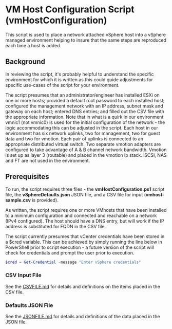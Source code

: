 # VM Host Configuration Script (vmHostConfiguration) #
This script is used to place a network attached vSphere host into a vSphere managed environment helping to insure that the same steps are reproduced each time a host is added.

## Background ##
In reviewing the script, it's probably helpful to understand the specific environment for which it is written as this could guide adjustments for specific use-cases of the script for your environment. 

The script presumes that an administrator/engineer has installed ESXi on one or more hosts; provided a default root password to each installed host; configured the management network with an IP address, subnet mask and gateway on each host; entered DNS entries; and filled out the CSV file with the appropriate information. Note that in what is a quirk in our environment vmnic1 (not vmnic0) is used for the initial configuration of the network - the logic accommodating this can be adjusted in the script. Each host in our environment has six network uplinks, two for management, two for guest data and two for vmotion. Each pair of uplinks is connected to an appropriate distributed virtual switch. Two separate vmotion adapters are configured to take advantage of A & B channel network bandwidth. Vmotion is set up as layer 3 (routable) and placed in the vmotion ip stack. iSCSI, NAS and FT are not used in the environment.

## Prerequisites ##
To run, the script requires three files - the __vmHostConfiguration.ps1__ script file, the __vSphereDefaults.json__ JSON file, and a CSV file for input (__vmhost-sample.csv__ is provided).

As written, the script requires one or more VMhosts that have been installed to a minimum configuration and connected and reachable on a network (IPv4 configured). The host should have a DNS entry, but will work if the IP address is substituted for FQDN in the CSV file.

The script currently presumes that vCenter credentials have been stored in a $cred variable. This can be achieved by simply running the line below in PowerShell prior to script execution - a future version of the script will check for credentials and prompt the user prior to execution.

```Powershell
$cred = Get-Credential -message "Enter vSphere credentials"
```

### CSV Input File ###
See the [CSVFILE.md](CSVFILE.md) for details and definitions on the items placed in the CSV file.

### Defaults JSON File ###
See the [JSONFILE.md](JSONFILE.md) for details and definitions of the data placed in the JSON file.

